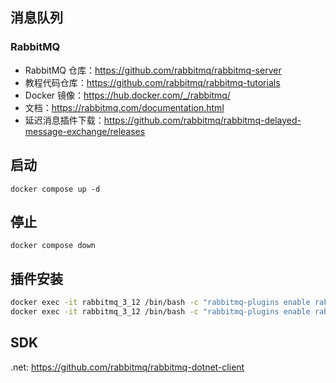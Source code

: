 ## 消息队列

### RabbitMQ

- RabbitMQ 仓库：https://github.com/rabbitmq/rabbitmq-server
- 教程代码仓库：https://github.com/rabbitmq/rabbitmq-tutorials
- Docker 镜像：https://hub.docker.com/_/rabbitmq/
- 文档：https://rabbitmq.com/documentation.html
- 延迟消息插件下载：https://github.com/rabbitmq/rabbitmq-delayed-message-exchange/releases

## 启动

`docker compose up -d`

## 停止

`docker compose down`

## 插件安装

```sh
docker exec -it rabbitmq_3_12 /bin/bash -c "rabbitmq-plugins enable rabbitmq_delayed_message_exchange"
docker exec -it rabbitmq_3_12 /bin/bash -c "rabbitmq-plugins enable rabbitmq_prometheus"
```

## SDK

.net: https://github.com/rabbitmq/rabbitmq-dotnet-client

